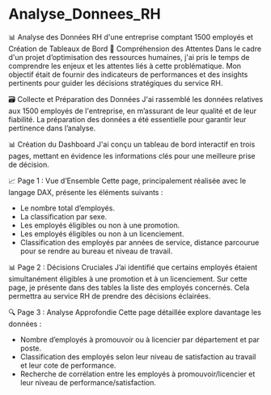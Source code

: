 # Analyse_Donnees_RH
📊 Analyse des Données RH d'une entreprise comptant 1500 employés et Création de Tableaux de Bord
🎯 Compréhension des Attentes
Dans le cadre d'un projet d’optimisation des ressources humaines, j'ai pris le temps de comprendre les enjeux et les attentes liés à cette problématique. Mon objectif était de fournir des indicateurs de performances et des insights pertinents pour guider les décisions stratégiques du service RH.

🗃️ Collecte et Préparation des Données
J'ai rassemblé les données relatives aux 1500 employés de l'entreprise, en m’assurant de leur qualité et de leur fiabilité. La préparation des données a été essentielle pour garantir leur pertinence dans l’analyse.

📊 Création du Dashboard
J'ai conçu un tableau de bord interactif en trois pages, mettant en évidence les informations clés pour une meilleure prise de décision.

📈 Page 1 : Vue d’Ensemble
Cette page, principalement réalisée avec le langage DAX, présente les éléments suivants :
- Le nombre total d’employés.
- La classification par sexe.
- Les employés éligibles ou non à une promotion.
- Les employés éligibles ou non à un licenciement.
- Classification des employés par années de service, distance parcourue pour se rendre au bureau et niveau de travail.

📊 Page 2 : Décisions Cruciales
J’ai identifié que certains employés étaient simultanément éligibles à une promotion et à un licenciement. Sur cette page, je présente dans des tables la liste des employés concernés. Cela permettra au service RH de prendre des décisions éclairées.

🔍 Page 3 : Analyse Approfondie
Cette page détaillée explore davantage les données :
- Nombre d’employés à promouvoir ou à licencier par département et par poste.
- Classification des employés selon leur niveau de satisfaction au travail et leur cote de performance.
- Recherche de corrélation entre les employés à promouvoir/licencier et leur niveau de performance/satisfaction.
